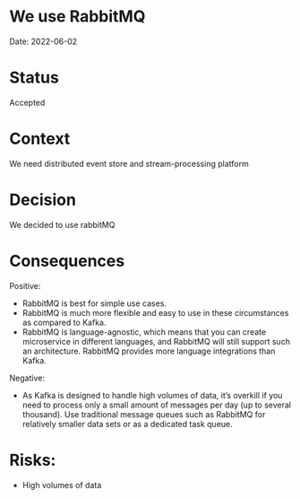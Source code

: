 # We use RabbitMQ

Date: 2022-06-02

# Status

Accepted

# Context

We need distributed event store and stream-processing platform

# Decision

We decided to use rabbitMQ

# Consequences

Positive:

- RabbitMQ is best for simple use cases.
- RabbitMQ is much more flexible and easy to use in these circumstances as compared to Kafka.
- RabbitMQ is language-agnostic, which means that you can create microservice in different languages, and RabbitMQ will still support such an architecture. RabbitMQ provides more language integrations than Kafka.

Negative:

- As Kafka is designed to handle high volumes of data, it’s overkill if you need to process only a small amount of messages per day (up to several thousand). Use traditional message queues such as RabbitMQ for relatively smaller data sets or as a dedicated task queue.

# Risks:

- High volumes of data
